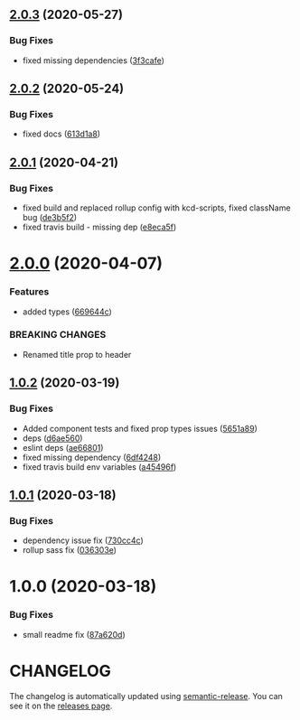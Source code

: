 ## [2.0.3](https://github.com/nejcm/react-skeleton/compare/v2.0.2...v2.0.3) (2020-05-27)


### Bug Fixes

* fixed missing dependencies ([3f3cafe](https://github.com/nejcm/react-skeleton/commit/3f3cafee3f9ed17cbde72a6dc3c29a721d5c2405))

## [2.0.2](https://github.com/nejcm/react-skeleton/compare/v2.0.1...v2.0.2) (2020-05-24)


### Bug Fixes

* fixed docs ([613d1a8](https://github.com/nejcm/react-skeleton/commit/613d1a8bd90596c6e2cf2192db68ab3e066c1412))

## [2.0.1](https://github.com/nejcm/react-skeleton/compare/v2.0.0...v2.0.1) (2020-04-21)


### Bug Fixes

* fixed build and replaced rollup config with kcd-scripts, fixed className bug ([de3b5f2](https://github.com/nejcm/react-skeleton/commit/de3b5f27bd4c740c18bb99f96b62bd7650498f0b))
* fixed travis build - missing dep ([e8eca5f](https://github.com/nejcm/react-skeleton/commit/e8eca5f657f2123e089cc8aa86677787e0ea5196))

# [2.0.0](https://github.com/nejcm/react-skeleton/compare/v1.0.2...v2.0.0) (2020-04-07)


### Features

* added types ([669644c](https://github.com/nejcm/react-skeleton/commit/669644cf923356b719fd56fa40b990f1e68d5977))


### BREAKING CHANGES

* Renamed title prop to header

## [1.0.2](https://github.com/nejcm/react-skeleton/compare/v1.0.1...v1.0.2) (2020-03-19)


### Bug Fixes

* Added component tests and fixed prop types issues ([5651a89](https://github.com/nejcm/react-skeleton/commit/5651a898bb06936a975934061c5d3eee9304aae8))
* deps ([d6ae560](https://github.com/nejcm/react-skeleton/commit/d6ae56007f90da99f26388eb66e8ecad10f596a9))
* eslint deps ([ae66801](https://github.com/nejcm/react-skeleton/commit/ae66801f4b5efa3065587ed87dcbcd078f04ca27))
* fixed missing dependency ([6df4248](https://github.com/nejcm/react-skeleton/commit/6df42488e8d7f72b91271be8f5bde3bf4aa5adda))
* fixed travis build env variables ([a45496f](https://github.com/nejcm/react-skeleton/commit/a45496f5ab0a34cf7ca99776b7418271a8820daf))

## [1.0.1](https://github.com/nejcm/react-skeleton/compare/v1.0.0...v1.0.1) (2020-03-18)


### Bug Fixes

* dependency issue fix ([730cc4c](https://github.com/nejcm/react-skeleton/commit/730cc4c925e499de774190e674d3eb5473e948a6))
* rollup sass fix ([036303e](https://github.com/nejcm/react-skeleton/commit/036303ea8df51a1cacc391e4754369b873dd5e0f))

# 1.0.0 (2020-03-18)


### Bug Fixes

* small readme fix ([87a620d](https://github.com/nejcm/react-skeleton/commit/87a620d16c08e686713e4ed7e0467834c65f95d0))

# CHANGELOG

The changelog is automatically updated using
[semantic-release](https://github.com/semantic-release/semantic-release). You
can see it on the [releases page](../../releases).
